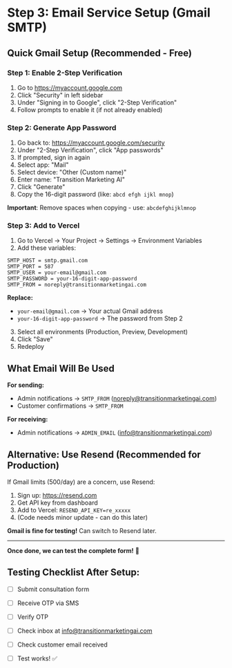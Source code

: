 # Step 3: Email Service Setup (Gmail SMTP)

## Quick Gmail Setup (Recommended - Free)

### Step 1: Enable 2-Step Verification
1. Go to https://myaccount.google.com
2. Click "Security" in left sidebar
3. Under "Signing in to Google", click "2-Step Verification"
4. Follow prompts to enable it (if not already enabled)

### Step 2: Generate App Password
1. Go back to: https://myaccount.google.com/security
2. Under "2-Step Verification", click "App passwords"
3. If prompted, sign in again
4. Select app: "Mail"
5. Select device: "Other (Custom name)"
6. Enter name: "Transition Marketing AI"
7. Click "Generate"
8. Copy the 16-digit password (like: `abcd efgh ijkl mnop`)

**Important**: Remove spaces when copying - use: `abcdefghijklmnop`

### Step 3: Add to Vercel
1. Go to Vercel → Your Project → Settings → Environment Variables
2. Add these variables:

```
SMTP_HOST = smtp.gmail.com
SMTP_PORT = 587
SMTP_USER = your-email@gmail.com
SMTP_PASSWORD = your-16-digit-app-password
SMTP_FROM = noreply@transitionmarketingai.com
```

**Replace:**
- `your-email@gmail.com` → Your actual Gmail address
- `your-16-digit-app-password` → The password from Step 2

3. Select all environments (Production, Preview, Development)
4. Click "Save"
5. Redeploy

## What Email Will Be Used

**For sending:**
- Admin notifications → `SMTP_FROM` (noreply@transitionmarketingai.com)
- Customer confirmations → `SMTP_FROM`

**For receiving:**
- Admin notifications → `ADMIN_EMAIL` (info@transitionmarketingai.com)

## Alternative: Use Resend (Recommended for Production)

If Gmail limits (500/day) are a concern, use Resend:
1. Sign up: https://resend.com
2. Get API key from dashboard
3. Add to Vercel: `RESEND_API_KEY=re_xxxxx`
4. (Code needs minor update - can do this later)

**Gmail is fine for testing!** Can switch to Resend later.

---

**Once done, we can test the complete form!** 🚀

## Testing Checklist After Setup:
- [ ] Submit consultation form
- [ ] Receive OTP via SMS
- [ ] Verify OTP
- [ ] Check inbox at info@transitionmarketingai.com
- [ ] Check customer email received
- [ ] Test works! ✅

